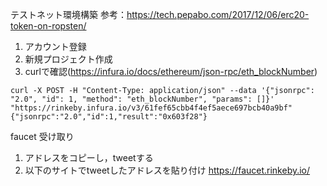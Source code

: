 テストネット環境構築
参考：https://tech.pepabo.com/2017/12/06/erc20-token-on-ropsten/

1. アカウント登録
2. 新規プロジェクト作成
3. curlで確認(https://infura.io/docs/ethereum/json-rpc/eth_blockNumber)

```
curl -X POST -H "Content-Type: application/json" --data '{"jsonrpc": "2.0", "id": 1, "method": "eth_blockNumber", "params": []}' "https://rinkeby.infura.io/v3/61fef65cbb4f4ef5aece697bcb40a9bf"
{"jsonrpc":"2.0","id":1,"result":"0x603f28"}
```

faucet 受け取り
1. アドレスをコピーし，tweetする
2. 以下のサイトでtweetしたアドレスを貼り付け
https://faucet.rinkeby.io/

